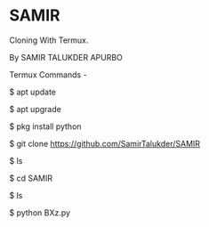 # SAMIR
Cloning With Termux.

By SAMIR TALUKDER APURBO

Termux Commands -

$ apt update

$ apt upgrade

$ pkg install python

$ git clone https://github.com/SamirTalukder/SAMIR

$ ls

$ cd SAMIR

$ ls

$ python BXz.py
